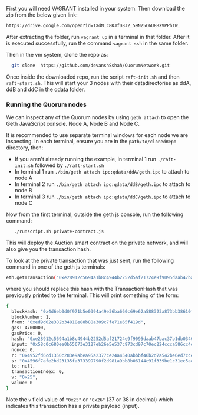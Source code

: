 
First you will need VAGRANT installed in your system. Then download the zip from the below given link:
```sh 
https://drive.google.com/open?id=1XdN_c8KJfD8J2_59N25C6U8BXVPPh1W_
```

After extracting the folder, run `vagrant up` in a terminal in that folder. 
After it is executed successfully, run the command `vagrant ssh` in the same folder.
 
Then in the vm system, clone the repo as: 
```sh
  git clone  https://github.com/devanshSshah/QuorumNetwork.git
```

Once inside the downloaded repo, run the script `raft-init.sh` and then `raft-start.sh`. This will start your 3 nodes with their datadirectories as ddA, ddB and ddC in the qdata folder.

### Running the Quorum nodes

We can inspect any of the Quorum nodes by using `geth attach` to open the Geth JavaScript console. Node A, Node B and Node C.  

It is recommended to use separate terminal windows for each node we are inspecting.  In each terminal, ensure you are in the `path/to/clonedRepo` directory, then:

- If you aren't already running the example, in terminal 1 run `./raft-init.sh` followed by `./raft-start.sh`
- In terminal 1 run `./bin/geth attach ipc:qdata/ddA/geth.ipc` to attach to node A
- In terminal 2 run `./bin/geth attach ipc:qdata/ddB/geth.ipc` to attach to node B
- In terminal 3 run `./bin/geth attach ipc:qdata/ddC/geth.ipc` to attach to node C

Now from the first terminal, outside the geth js console, run the following command: 
```sh
   ./runscript.sh private-contract.js
```
This will deploy the Auction smart contract on the private network, and will also give you the transaction hash.

To look at the private transaction that was just sent, run the following command in one of the geth js terminals:
```sh
eth.getTransaction("0xe28912c5694a1b8c4944b2252d5af21724e9f9095daab47bac37b1db0340e0bf")
```
where you should replace this hash with the TransactionHash that was previously printed to the terminal.  This will print something of the form:
```sh
{
  blockHash: "0x4d6eb0d0f971b5e0394a49e36ba660c69e62a588323a873bb38610f7b9690b34",
  blockNumber: 1,
  from: "0xed9d02e382b34818e88b88a309c7fe71e65f419d",
  gas: 4700000,
  gasPrice: 0,
  hash: "0xe28912c5694a1b8c4944b2252d5af21724e9f9095daab47bac37b1db0340e0bf",
  input: "0x58c0c680ee0b55673e3127eb26e5e537c973cd97c70ec224ccca586cc4d31ae042d2c55704b881d26ca013f15ade30df2dd196da44368b4a7abfec4a2022ec6f",
  nonce: 0,
  r: "0x4952fd6cd1350c283e9abea95a2377ce24a4540abbbf46b2d7a542be6ed7cce5",
  s: "0x4596f7afe2bd23135fa373399790f2d981a9bb8b06144c91f339be1c31ec5aeb",
  to: null,
  transactionIndex: 0,
  v: "0x25",
  value: 0
}
```

Note the `v` field value of `"0x25"` or `"0x26"` (37 or 38 in decimal) which indicates this transaction has a private payload (input). 



